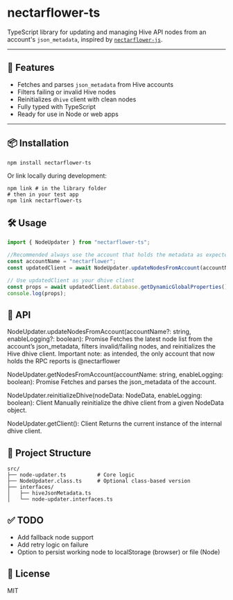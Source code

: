 # nectarflower-ts

TypeScript library for updating and managing Hive API nodes from an account's `json_metadata`, inspired by [`nectarflower-js`](https://github.com/TheCrazyGM/nectarflower-js).

---

## 🚀 Features

- Fetches and parses `json_metadata` from Hive accounts
- Filters failing or invalid Hive nodes
- Reinitializes `dhive` client with clean nodes
- Fully typed with TypeScript
- Ready for use in Node or web apps

---

## 📦 Installation

```bash
npm install nectarflower-ts
```

Or link locally during development:

```
npm link # in the library folder
# then in your test app
npm link nectarflower-ts
```

## 🛠️ Usage

```ts
import { NodeUpdater } from "nectarflower-ts";

//Recommended always use the account that holds the metadata as expected.
const accountName = "nectarflower";
const updatedClient = await NodeUpdater.updateNodesFromAccount(accountName);

// Use updatedClient as your dhive client
const props = await updatedClient.database.getDynamicGlobalProperties();
console.log(props);
```

## 📄 API

NodeUpdater.updateNodesFromAccount(accountName?: string, enableLogging?: boolean): Promise<Client>
Fetches the latest node list from the account’s json_metadata, filters invalid/failing nodes, and reinitializes the Hive dhive client.
Important note: as intended, the only account that now holds the RPC reports is @nectarflower

NodeUpdater.getNodesFromAccount(accountName: string, enableLogging: boolean): Promise<NodeData>
Fetches and parses the json_metadata of the account.

NodeUpdater.reinitializeDhive(nodeData: NodeData, enableLogging: boolean): Client
Manually reinitialize the dhive client from a given NodeData object.

NodeUpdater.getClient(): Client
Returns the current instance of the internal dhive client.

## 📁 Project Structure

```
src/
├── node-updater.ts          # Core logic
├── NodeUpdater.class.ts     # Optional class-based version
├── interfaces/
│   ├── hiveJsonMetadata.ts
│   └── node-updater.interfaces.ts
```

## ✅ TODO

- Add fallback node support
- Add retry logic on failure
- Option to persist working node to localStorage (browser) or file (Node)

## 📜 License

MIT

